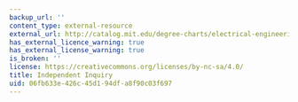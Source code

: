 ```yaml
---
backup_url: ''
content_type: external-resource
external_url: http://catalog.mit.edu/degree-charts/electrical-engineering-computer-science-course-6-2/
has_external_licence_warning: true
has_external_license_warning: true
is_broken: ''
license: https://creativecommons.org/licenses/by-nc-sa/4.0/
title: Independent Inquiry
uid: 06fb633e-426c-45d1-94df-a8f90c03f697
---
```

